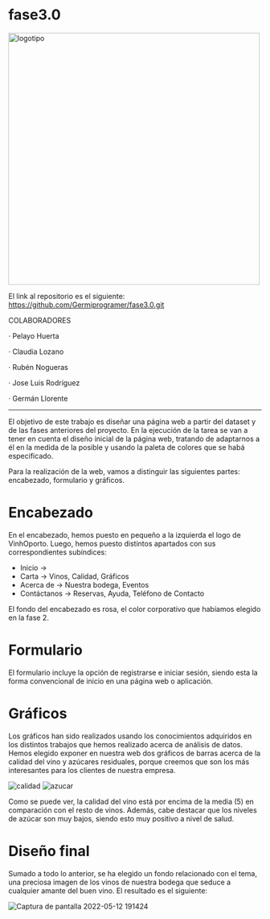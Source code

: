 # fase3.0
<img width="500" alt="logotipo" src="https://user-images.githubusercontent.com/91720991/168129761-61147b84-1fe1-4c0f-a36b-3980c6ea3668.png">

El link al repositorio es el siguiente: https://github.com/Germiprogramer/fase3.0.git

COLABORADORES

· Pelayo Huerta

· Claudia Lozano

· Rubén Nogueras

· Jose Luis Rodríguez

· Germán Llorente
_______________________________________________________________________________________________________________________________________________________

El objetivo de este trabajo es diseñar una página web a partir del dataset y de las fases anteriores del proyecto. En la ejecución de la tarea se van a tener en cuenta el diseño inicial de la página web, tratando de adaptarnos a él en la medida de la posible y usando la paleta de colores que se habá especificado.


Para la realización de la web, vamos a distinguir las siguientes partes: encabezado, formulario y gráficos.

# Encabezado

En el encabezado, hemos puesto en pequeño a la izquierda el logo de VinhOporto. Luego, hemos puesto distintos apartados con sus correspondientes subíndices: 

- Inicio -> 
- Carta -> Vinos, Calidad, Gráficos
- Acerca de -> Nuestra bodega, Eventos
- Contáctanos -> Reservas, Ayuda, Teléfono de Contacto

El fondo del encabezado es rosa, el color corporativo que habíamos elegido en la fase 2.

# Formulario

El formulario incluye la opción de registrarse e iniciar sesión, siendo esta la forma convencional de inicio en una página web o aplicación.

# Gráficos

Los gráficos han sido realizados usando los conocimientos adquiridos en los distintos trabajos que hemos realizado acerca de análisis de datos. Hemos elegido exponer en nuestra web dos gráficos de barras acerca de la calidad del vino y azúcares residuales, porque creemos que son los más interesantes para los clientes de nuestra empresa. 

![calidad](https://user-images.githubusercontent.com/91720991/168129330-d8f1a890-d445-4f22-a0b5-4d1e0367e3fc.png)
![azucar](https://user-images.githubusercontent.com/91720991/168129294-9796e807-d998-4986-932b-66cb3e74e2f1.png)

Como se puede ver, la calidad del vino está por encima de la media (5) en comparación con el resto de vinos. Además, cabe destacar que los niveles de azúcar son muy bajos, siendo esto muy positivo a nivel de salud.

# Diseño final

Sumado a todo lo anterior, se ha elegido un fondo relacionado con el tema, una preciosa imagen de los vinos de nuestra bodega que seduce a cualquier amante del buen vino. El resultado es el siguiente:

![Captura de pantalla 2022-05-12 191424](https://user-images.githubusercontent.com/91720991/168131977-3d314fe5-ea86-4469-9c5f-5e38cfd76036.jpg)
